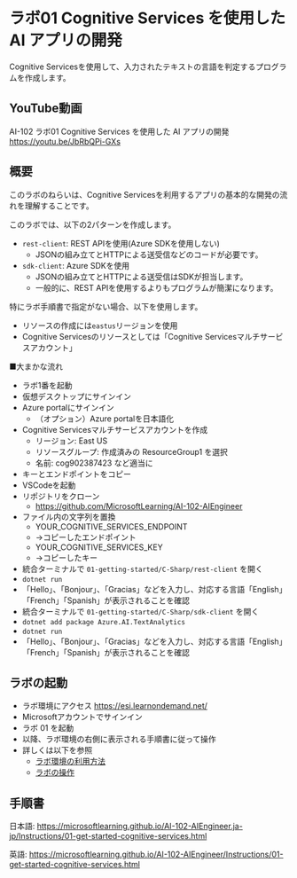 # ラボ01 Cognitive Services を使用した AI アプリの開発

Cognitive Servicesを使用して、入力されたテキストの言語を判定するプログラムを作成します。

## YouTube動画

AI-102 ラボ01 Cognitive Services を使用した AI アプリの開発
https://youtu.be/JbRbQPi-GXs

## 概要

このラボのねらいは、Cognitive Servicesを利用するアプリの基本的な開発の流れを理解することです。

このラボでは、以下の2パターンを作成します。

- `rest-client`: REST APIを使用(Azure SDKを使用しない)
  - JSONの組み立てとHTTPによる送受信などのコードが必要です。
- `sdk-client`: Azure SDKを使用
  - JSONの組み立てとHTTPによる送受信はSDKが担当します。
  - 一般的に、REST APIを使用するよりもプログラムが簡潔になります。

特にラボ手順書で指定がない場合、以下を使用します。

- リソースの作成には`eastus`リージョンを使用
- Cognitive Servicesのリソースとしては「Cognitive Servicesマルチサービスアカウント」

■大まかな流れ

- ラボ1番を起動
- 仮想デスクトップにサインイン
- Azure portalにサインイン
  - （オプション）Azure portalを日本語化
- Cognitive Servicesマルチサービスアカウントを作成
  - リージョン: East US
  - リソースグループ: 作成済みの ResourceGroup1 を選択
  - 名前: cog902387423 など適当に
- キーとエンドポイントをコピー
- VSCodeを起動
- リポジトリをクローン
  - https://github.com/MicrosoftLearning/AI-102-AIEngineer
- ファイル内の文字列を置換
  - YOUR_COGNITIVE_SERVICES_ENDPOINT
  - →コピーしたエンドポイント
  - YOUR_COGNITIVE_SERVICES_KEY
  - →コピーしたキー
- 統合ターミナルで `01-getting-started/C-Sharp/rest-client` を開く
- `dotnet run`
- 「Hello」、「Bonjour」、「Gracias」などを入力し、対応する言語「English」「French」「Spanish」が表示されることを確認
- 統合ターミナルで `01-getting-started/C-Sharp/sdk-client` を開く
- `dotnet add package Azure.AI.TextAnalytics`
- `dotnet run`
- 「Hello」、「Bonjour」、「Gracias」などを入力し、対応する言語「English」「French」「Spanish」が表示されることを確認

## ラボの起動

- ラボ環境にアクセス https://esi.learnondemand.net/
- Microsoftアカウントでサインイン
- ラボ 01 を起動
- 以降、ラボ環境の右側に表示される手順書に従って操作
- 詳しくは以下を参照
  - [ラボ環境の利用方法](https://github.com/hiryamada/notes/blob/main/cloudslice/README.md)
  - [ラボの操作](https://github.com/hiryamada/notes/blob/main/cloudslice/CloudSliceLab.pdf)

## 手順書

日本語:
https://microsoftlearning.github.io/AI-102-AIEngineer.ja-jp/Instructions/01-get-started-cognitive-services.html

英語:
https://microsoftlearning.github.io/AI-102-AIEngineer/Instructions/01-get-started-cognitive-services.html

<!--

```
az login

location='eastus'

group=ResourceGroup1

name=cog`date|md5sum|head -c6`

az cognitiveservices account create --kind CognitiveServices -l $location -n $name -g $group --sku s0 --custom-domain $name --yes

endpoint=$(az cognitiveservices account show -n $name -g $group --query properties.endpoint -otsv)

key=$(az cognitiveservices account keys list -n $name -g $group --query 'key1' -otsv)

cd ~/Documents

git clone --depth 1 https://github.com/MicrosoftLearning/AI-102-AIEngineer

cd AI-102-AIEngineer

grep -rl YOUR_COGNITIVE_SERVICES_ENDPOINT . | xargs sed -i "s|YOUR_COGNITIVE_SERVICES_ENDPOINT|$endpoint|g"

grep -rl YOUR_COGNITIVE_SERVICES_KEY . | xargs sed -i "s/YOUR_COGNITIVE_SERVICES_KEY/$key/g"

code -r 01-getting-started/C-Sharp

cd sdk-client

dotnet add package Azure.AI.TextAnalytics

dotnet run
```

-->
